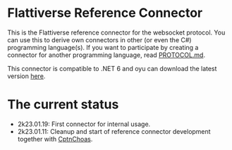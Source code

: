# Flattiverse Reference Connector

This is the Flattiverse reference connector for the websocket protocol. You can use this to derive own connectors in other (or even the C#) programming language(s). If you want to participate by creating a connector for another programming language, read [PROTOCOL.md](PROTOCOL.md).

This connector is compatible to .NET 6 and oyu can download the latest version [here](Flattiverse.Connector.dll).

# The current status

* 2k23.01.19: First connector for internal usage.
* 2k23.01.11: Cleanup and start of reference connector development together with [CptnChoas](https://www.github.com/CptnChoas).
